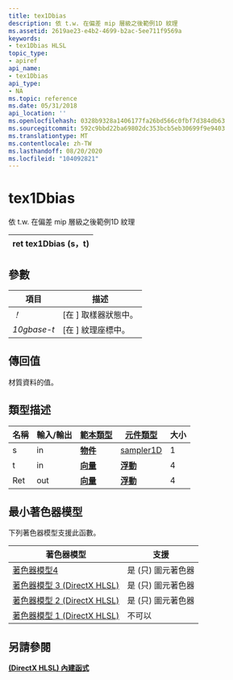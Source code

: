 ```yaml
---
title: tex1Dbias
description: 依 t.w. 在偏差 mip 層級之後範例1D 紋理
ms.assetid: 2619ae23-e4b2-4699-b2ac-5ee711f9569a
keywords:
- tex1Dbias HLSL
topic_type:
- apiref
api_name:
- tex1Dbias
api_type:
- NA
ms.topic: reference
ms.date: 05/31/2018
api_location: ''
ms.openlocfilehash: 0328b9328a1406177fa26bd566c0fbf7d384db63
ms.sourcegitcommit: 592c9bbd22ba69802dc353bcb5eb30699f9e9403
ms.translationtype: MT
ms.contentlocale: zh-TW
ms.lasthandoff: 08/20/2020
ms.locfileid: "104092821"
---
```

# <a name="tex1dbias"></a>tex1Dbias

依 t.w. 在偏差 mip 層級之後範例1D 紋理



| ret tex1Dbias (s，t)  |
|---------------------|



 

## <a name="parameters"></a>參數



| 項目                                                   | 描述                               |
|--------------------------------------------------------|-------------------------------------------|
| <span id="s"></span><span id="S"></span>*！*<br/> | \[在 \] 取樣器狀態中。<br/>      |
| <span id="t"></span><span id="T"></span>*10gbase-t*<br/> | \[在 \] 紋理座標中。<br/> |



 

## <a name="return-value"></a>傳回值

材質資料的值。

## <a name="type-description"></a>類型描述



| 名稱 | 輸入/輸出 | [**範本類型**](dx-graphics-hlsl-intrinsic-functions.md)                       | [**元件類型**](dx-graphics-hlsl-intrinsic-functions.md) | 大小 |
|------|--------|-------------------------------------------------------------------------------------|----------------------------------------------------------------|------|
| s    | in     | [**物件**](dx-graphics-hlsl-intrinsic-functions.md) | [sampler1D](dx-graphics-hlsl-sampler.md)                      | 1    |
| t    | in     | [**向量**](dx-graphics-hlsl-intrinsic-functions.md) | [**浮動**](/windows/desktop/WinProg/windows-data-types)                        | 4    |
| Ret  | out    | [**向量**](dx-graphics-hlsl-intrinsic-functions.md) | [**浮動**](/windows/desktop/WinProg/windows-data-types)                        | 4    |



 

## <a name="minimum-shader-model"></a>最小著色器模型

下列著色器模型支援此函數。



| 著色器模型                                              | 支援               |
|-----------------------------------------------------------|-------------------------|
| [著色器模型4](dx-graphics-hlsl-sm4.md)                | 是 (只) 圖元著色器 |
| [著色器模型 3 (DirectX HLSL) ](dx-graphics-hlsl-sm3.md) | 是 (只) 圖元著色器 |
| [著色器模型 2 (DirectX HLSL) ](dx-graphics-hlsl-sm2.md) | 是 (只) 圖元著色器 |
| [著色器模型 1 (DirectX HLSL) ](dx-graphics-hlsl-sm1.md) | 不可以                      |



 

## <a name="see-also"></a>另請參閱

<dl> <dt>

[**(DirectX HLSL) 內建函式**](dx-graphics-hlsl-intrinsic-functions.md)
</dt> </dl>

 

